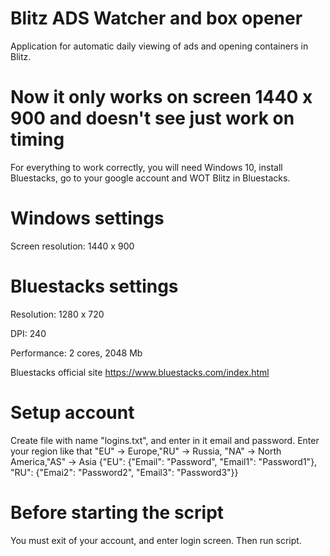 # Blitz ADS Watcher and box opener

Application for automatic daily viewing of ads and opening containers in Blitz.

# Now it only works on screen 1440 x 900 and doesn't see just work on timing

For everything to work correctly, you will need Windows 10, install Bluestacks, go to your google account and WOT Blitz in Bluestacks.

# Windows settings
Screen resolution: 1440 x 900

# Bluestacks settings
Resolution: 1280 x 720

DPI: 240

Performance: 2 cores, 2048 Mb

Bluestacks official site https://www.bluestacks.com/index.html

# Setup account
Create file with name "logins.txt", and enter in it email and password.
Enter your region like that "EU" -> Europe,"RU" -> Russia, "NA" -> North America,"AS" -> Asia
{"EU": {"Email": "Password", "Email1": "Password1"}, "RU": {"Emai2": "Password2", "Email3": "Password3"}}

# Before starting the script
You must exit of your account, and enter login screen. Then run script.
